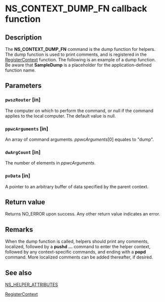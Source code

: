 # NS_CONTEXT_DUMP_FN callback function

## Description

The **NS_CONTEXT_DUMP_FN** command
is the dump function for helpers. The dump function is used to print comments, and is
registered in the [RegisterContext](https://learn.microsoft.com/previous-versions/windows/desktop/api/netsh/nf-netsh-registercontext) function. The
following is an example of a dump function. Be aware that **SampleDump** is a
placeholder for the application-defined function name.

## Parameters

### `pwszRouter` [in]

The computer on which to perform the command, or null if the command applies to the local computer. The
default value is null.

### `ppwcArguments` [in]

An array of command arguments. *ppwcArguments*[0] equates to "dump".

### `dwArgCount` [in]

The number of elements in *ppwcArguments*.

### `pvData` [in]

A pointer to an arbitrary buffer of data specified by the parent context.

## Return value

Returns NO_ERROR upon success. Any other return value indicates an error.

## Remarks

When the dump function is called, helpers should print any comments, localized, followed by a
**pushd …** command to enter the helper context, followed by any context-specific
commands, and ending with a **popd** command. More localized comments can be added thereafter, if
desired.

## See also

[NS_HELPER_ATTRIBUTES](https://learn.microsoft.com/windows/desktop/api/netsh/ns-netsh-ns_helper_attributes)

[RegisterContext](https://learn.microsoft.com/previous-versions/windows/desktop/api/netsh/nf-netsh-registercontext)
